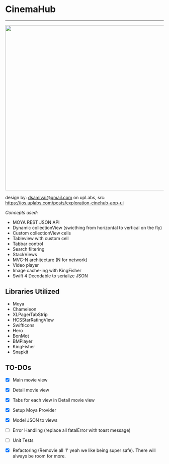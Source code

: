 # CinemaHub
------------------------------------------------------

<img src="CinemaHub/Resources/preview.gif" width="525"/>

design by: dsamivai@gmail.com on upLabs, src: https://ios.uplabs.com/posts/exploration-cinehub-app-ui

_Concepts used:_
- MOYA REST JSON API 
- Dynamic collectionView (swicthing from horizontal to vertical on the fly)
- Custom collectionView cells
- Tableview with custom cell
- Tabbar control
- Search filtering
- StackViews
- MVC-N architecture (N for network)
- Video player
- Image cache-ing with KingFisher
- Swift 4 Decodable to serialize JSON


Libraries Utilized
----------------------------------------------
- Moya
- Chameleon
- XLPagerTabStrip
- HCSStarRatingView
- SwiftIcons
- Hero
- BonMot
- BMPlayer
- KingFisher
- Snapkit

## TO-DOs
- [x] Main movie view
- [x] Detail movie view
- [x] Tabs for each view in Detail movie view
- [x] Setup Moya Provider
- [x] Model JSON to views
- [ ] Error Handling (replace all fatalError with toast message)
- [ ] Unit Tests
- [x] Refactoring (Removie all '!' yeah we like being super safe). There will always be room for more.

